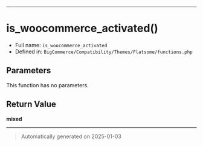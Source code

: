 ***

# is_woocommerce_activated()






* Full name: `is_woocommerce_activated`
* Defined in: `BigCommerce/Compatibility/Themes/Flatsome/functions.php`

## Parameters

This function has no parameters.

## Return Value

**mixed**



***
> Automatically generated on 2025-01-03
